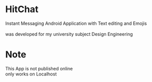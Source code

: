 # HitChat
Instant Messaging Android Application with Text editing and Emojis
<br/><br/>
was developed for my university subject Design Engineering

# Note
This App is not published online<br/>
only works on Localhost
